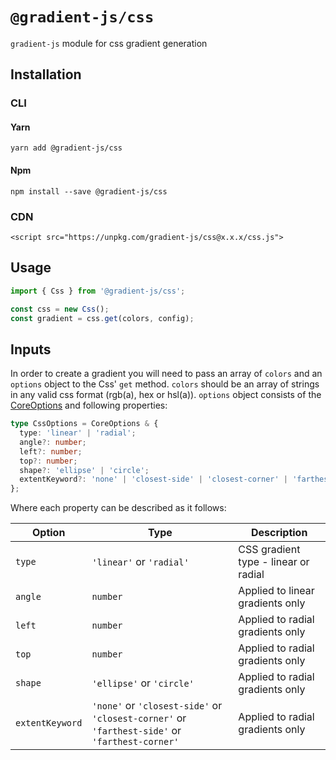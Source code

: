 # `@gradient-js/css`

`gradient-js` module for css gradient generation

## Installation

### CLI

#### Yarn

```
yarn add @gradient-js/css
```

#### Npm

```
npm install --save @gradient-js/css
```

### CDN

```
<script src="https://unpkg.com/gradient-js/css@x.x.x/css.js">
```

## Usage

```javascript
import { Css } from '@gradient-js/css';

const css = new Css();
const gradient = css.get(colors, config);
```

## Inputs

In order to create a gradient you will need to pass an array of `colors` and an `options` object to the Css' `get` method. `colors` should be an array of strings in any valid css format (rgb(a), hex or hsl(a)). `options` object consists of the [CoreOptions](https://github.com/afternoon2/gradient-js/tree/dev/packages/core#inputs) and following properties:

```typescript
type CssOptions = CoreOptions & {
  type: 'linear' | 'radial';
  angle?: number;
  left?: number;
  top?: number;
  shape?: 'ellipse' | 'circle';
  extentKeyword?: 'none' | 'closest-side' | 'closest-corner' | 'farthest-side' | 'farthest-corner';
};
```

Where each property can be described as it follows:

| Option | Type | Description |
| - | - | - |
| `type` | `'linear'` or `'radial'` | CSS gradient type - linear or radial |
| `angle`| `number` | Applied to linear gradients only |
| `left` | `number` | Applied to radial gradients only |
| `top` | `number` | Applied to radial gradients only |
| `shape` | `'ellipse'` or `'circle'` | Applied to radial gradients only |
| `extentKeyword` | `'none'` or `'closest-side'` or `'closest-corner'` or `'farthest-side'` or `'farthest-corner'`| Applied to radial gradients only |